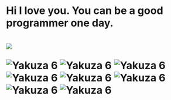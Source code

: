 <h1>Hi I love you. You can be a good programmer one day.<h1>
<p align="left">
  <img src="https://api.boot.dev/v1/users/public/03e4f1f5-3f97-40f2-acf2-e19bceb8a188/thumbnail" >
</p>
<img src="https://github.com/user-attachments/assets/702ebc93-bdba-477b-97a3-286021983ac0" alt="Yakuza 6">
<img src="https://github.com/user-attachments/assets/702ebc93-bdba-477b-97a3-286021983ac0" alt="Yakuza 6">
<img src="https://github.com/user-attachments/assets/702ebc93-bdba-477b-97a3-286021983ac0" alt="Yakuza 6">
<img src="https://github.com/user-attachments/assets/702ebc93-bdba-477b-97a3-286021983ac0" alt="Yakuza 6">
<img src="https://github.com/user-attachments/assets/702ebc93-bdba-477b-97a3-286021983ac0" alt="Yakuza 6">
<img src="https://github.com/user-attachments/assets/702ebc93-bdba-477b-97a3-286021983ac0" alt="Yakuza 6">
<img src="https://github.com/user-attachments/assets/702ebc93-bdba-477b-97a3-286021983ac0" alt="Yakuza 6">
<img src="https://github.com/user-attachments/assets/702ebc93-bdba-477b-97a3-286021983ac0" alt="Yakuza 6">

